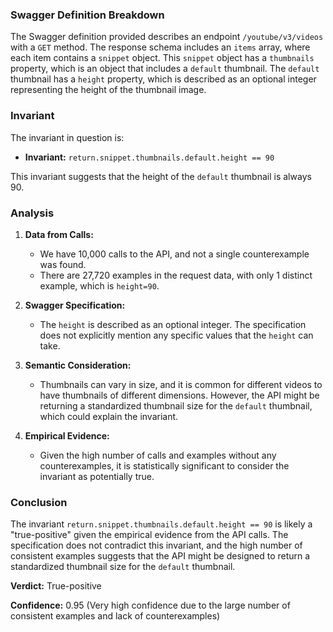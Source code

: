 ### Swagger Definition Breakdown

The Swagger definition provided describes an endpoint `/youtube/v3/videos` with a `GET` method. The response schema includes an `items` array, where each item contains a `snippet` object. This `snippet` object has a `thumbnails` property, which is an object that includes a `default` thumbnail. The `default` thumbnail has a `height` property, which is described as an optional integer representing the height of the thumbnail image.

### Invariant

The invariant in question is:

- **Invariant:** `return.snippet.thumbnails.default.height == 90`

This invariant suggests that the height of the `default` thumbnail is always 90.

### Analysis

1. **Data from Calls:**
   - We have 10,000 calls to the API, and not a single counterexample was found.
   - There are 27,720 examples in the request data, with only 1 distinct example, which is `height=90`.

2. **Swagger Specification:**
   - The `height` is described as an optional integer. The specification does not explicitly mention any specific values that the `height` can take.

3. **Semantic Consideration:**
   - Thumbnails can vary in size, and it is common for different videos to have thumbnails of different dimensions. However, the API might be returning a standardized thumbnail size for the `default` thumbnail, which could explain the invariant.

4. **Empirical Evidence:**
   - Given the high number of calls and examples without any counterexamples, it is statistically significant to consider the invariant as potentially true.

### Conclusion

The invariant `return.snippet.thumbnails.default.height == 90` is likely a "true-positive" given the empirical evidence from the API calls. The specification does not contradict this invariant, and the high number of consistent examples suggests that the API might be designed to return a standardized thumbnail size for the `default` thumbnail.

**Verdict:** True-positive

**Confidence:** 0.95 (Very high confidence due to the large number of consistent examples and lack of counterexamples)
